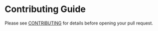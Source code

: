 # Contributing Guide

Please see [CONTRIBUTING](https://ark.dev/docs/program-incentives/guidelines/contributing) for details before opening your pull request.
